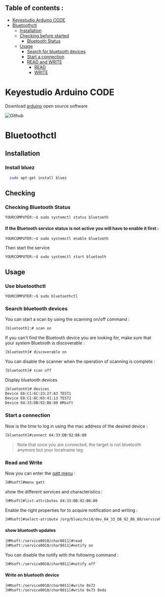 ## Table of contents :

* [Keyestudio Arduino CODE](#keyesstudio-arduino-code)
* [Bluetoothctl](#bluetoothctl)
  - [Installation](#installation)
  - [Checking before started](#checking)
  	- [Bluetooth Status](#checking-bluetooth-status)
  - [Usage](#usage)
  	- [Search for bluetooth devices](#use-bluetoothctl)
  	- [Start a connection](#start-a-connection)
  	- [READ and WRITE](#read-and-write)
		- [READ](#show-bluetooth-updates)
		- [WRITE](#write-on-bluetooth-device)

# Keyestudio Arduino CODE

Download [arduino][arduino] open source software

![Github](https://img.shields.io/github/v/release/arduino/Arduino)

# Bluetoothctl

## Installation

### Install bluez

```bash
  sudo apt-get install bluez
```

## Checking

### Checking Bluetooth Status

```console
YOURCOMPUTER:~$ sudo systemctl status bluetooth
```

#### If the Bluetooth service status is not active you will have to enable it first :
```console
YOURCOMPUTER:~$ sudo systemctl enable bluetooth
```
Then start the service
```console
YOURCOMPUTER:~$ sudo systemctl start bluetooth
```

## Usage


### Use bluetoothctl

```console
YOURCOMPUTER:~$ sudo bluetoothctl
```

### Search bluetooth devices

You can start a scan by using the scanning on/off command :
```bash 
[bluetooth]:# scan on
```
If you can't find the Bluetooth device you are looking for, make sure that your system Bluetooth is discoverable :
```bash
[bluetooth]# discoverable on
```

You can disable the scanner when the operation of scanning is complete :
```bash
[bluetooth]# scan off
```

Display bluetooth devices
```bash
[bluetooth]# devices
Device E6:C1:6C:23:27:A3 TEST1
Device E8:C1:8C:03:41:13 TEST2
Device 64:33:DB:92:B6:80 HMsoft
```

### Start a connection

Now is the time to log in using the mac address of the desired device :

```bash
[bluetooth]#connect 64:33:DB:92:B6:80
```
> Note that once you are connected, the target is not bluetooth anymore but your localname tag.

### Read and Write

Now you can enter the [gatt menu][gatt_menu] :

```bash
[HMsoft]#menu gatt
```

show the different services and characteristics :

```bash
[HMsoft]#list-attributes 64:33:DB:92:B6:80
```

Enable the right properties for  to acquire notification and writing :

```bash
[HMsoft]#select-atribute /org/bluez/hci0/dev_64_33_DB_92_B6_80/service0010/char0011
```

#### show bluetooth updates

```bash
[HMsoft:/service0010/char0011]#read
[HMsoft:/service0010/char0011]#notify on
```
You can disable the notify with the following command :

```bash
[HMsoft:/service0010/char0011]#notify off
```


#### Write on bluetooth device

```bash
[HMsoft:/service0010/char0011]#write 0x72
[HMsoft:/service0010/char0011]#write 0x73 0xda
```




[arduino]: https://www.arduino.cc/en/Main/Software
[gatt_menu]: https://www.bluetooth.com/specifications/specs/gatt-specification-supplement-6/
